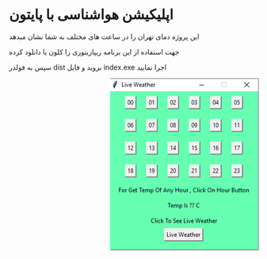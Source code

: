 <h1>اپلیکیشن هواشناسی با پایتون</h1>
<p>این پروژه دمای تهران را در ساعت های مختلف به شما نشان میدهد </p>
<p>جهت استفاده از این برنامه ریپازیتوری را کلون یا دانلود کرده </p>
<p>سپس به فولدر dist بروید و فایل index.exe اجرا نمایید</p>
<img align="right" src="pic/Capture.PNG">
